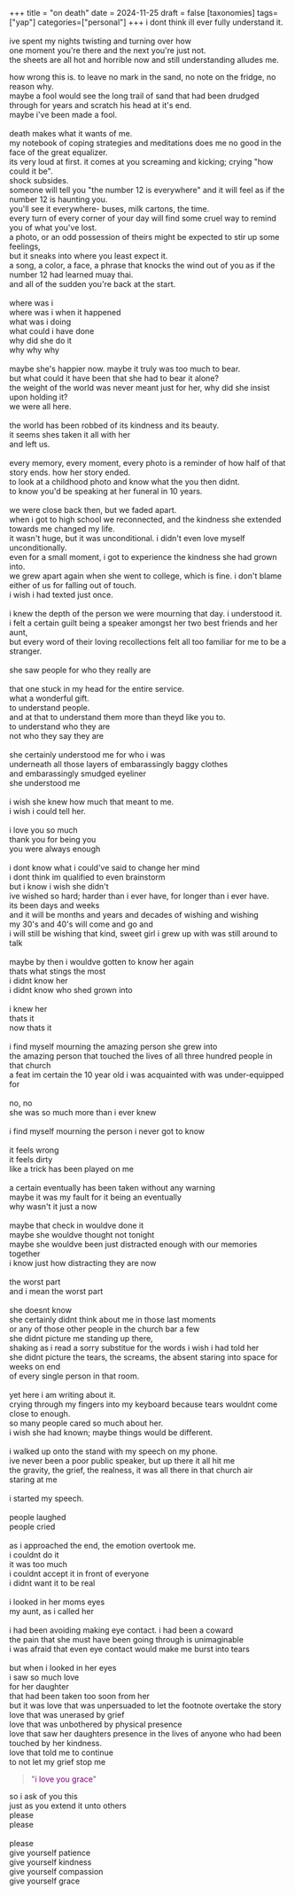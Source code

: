 +++
title = "on death"
date = 2024-11-25
draft = false
[taxonomies]
tags=["yap"]
categories=["personal"]
+++
i dont think ill ever fully understand it.<br/>
<br/>
ive spent my nights twisting and turning over how <br/>
one moment you're there and the next you're just not. <br/>
the sheets are all hot and horrible now and still understanding alludes me.<br/>

how wrong this is. to leave no mark in the sand, no note on the fridge, no reason why.<br/>
maybe a fool would see the long trail of sand that had been drudged through for years and scratch his head at it's end.<br/>
maybe i've been made a fool.<br/>
<br/>
death makes what it wants of me.<br/>
my notebook of coping strategies and meditations does me no good in the face of the great equalizer.<br/>
its very loud at first. it comes at you screaming and kicking; crying "how could it be".<br/>
shock subsides.<br/>
someone will tell you "the number 12 is everywhere" and it will feel as if the number 12 is haunting you.<br/>
you'll see it everywhere- buses, milk cartons, the time.<br/>
every turn of every corner of your day will find some cruel way to remind you of what you've lost.<br/>
a photo, or an odd possession of theirs might be expected to stir up some feelings,<br/>
but it sneaks into where you least expect it.<br/>
a song, a color, a face, a phrase that knocks the wind out of you as if the number 12 had learned muay thai.<br/>
and all of the sudden you're back at the start.<br/>
<br/>
where was i<br/>
where was i when it happened<br/>
what was i doing<br/>
what could i have done<br/>
why did she do it<br/>
why why why<br/>
<br/>
maybe she's happier now. maybe it truly was too much to bear.<br/>
but what could it have been that she had to bear it alone?<br/>
the weight of the world was never meant just for her, why did she insist upon holding it?<br/>
we were all here.<br/>
<br/>
the world has been robbed of its kindness and its beauty.<br/>
it seems shes taken it all with her<br/>
and left us.<br/>
<br/>
every memory, every moment, every photo is a reminder of how half of that story ends. how her story ended.<br/>
to look at a childhood photo and know what the you then didnt.<br/>
to know you'd be speaking at her funeral in 10 years.<br/>
<br/>
we were close back then, but we faded apart.<br/>
when i got to high school we reconnected, and the kindness she extended towards me changed my life.<br/>
it wasn't huge, but it was unconditional. i didn't even love myself unconditionally.<br/>
even for a small moment, i got to experience the kindness she had grown into.<br/>
we grew apart again when she went to college, which is fine. i don't blame either of us for falling out of touch.<br/>
i wish i had texted just once.<br/>
<br/>
i knew the depth of the person we were mourning that day. i understood it.<br/>
i felt a certain guilt being a speaker amongst her two best friends and her aunt, <br/>
but every word of their loving recollections felt all too familiar for me to be a stranger.<br/>
<br/>
she saw people for who they really are<br/>
<br/>
that one stuck in my head for the entire service.<br/>
what a wonderful gift. <br/>
to understand people. <br/>
and at that to understand them more than theyd like you to.<br/>
to understand who they are<br/>
not who they say they are<br/>
<br/>
she certainly understood me for who i was<br/>
underneath all those layers of embarassingly baggy clothes<br/>
and embarassingly smudged eyeliner<br/>
she understood me<br/>
<br/>
i wish she knew how much that meant to me.<br/>
i wish i could tell her.<br/>
<br/>
i love you so much<br/>
thank you for being you<br/>
you were always enough<br/>
<br/>
i dont know what i could've said to change her mind<br/>
i dont think im qualified to even brainstorm<br/>
but i know i wish she didn't<br/>
ive wished so hard; harder than i ever have, for longer than i ever have.<br/>
its been days and weeks<br/>
and it will be months and years and decades of wishing and wishing<br/>
my 30's and 40's will come and go and <br/>
i will still be wishing that kind, sweet girl i grew up with was still around to talk<br/>
<br/>
maybe by then i wouldve gotten to know her again<br/>
thats what stings the most<br/>
i didnt know her<br/>
i didnt know who shed grown into<br/>
<br/>
i knew her<br/>
thats it<br/>
now thats it<br/>
<br/>
i find myself mourning the amazing person she grew into<br/>
the amazing person that touched the lives of all three hundred people in that church<br/>
a feat im certain the 10 year old i was acquainted with was under-equipped for<br/>
<br/>
no, no<br/>
she was so much more than i ever knew<br/>
<br/>
i find myself mourning the person i never got to know<br/>
<br/>
it feels wrong<br/>
it feels dirty<br/>
like a trick has been played on me<br/>
<br/>
a certain eventually has been taken without any warning<br/>
maybe it was my fault for it being an eventually<br/>
why wasn't it just a now<br/>
<br/>
maybe that check in wouldve done it<br/>
maybe she wouldve thought not tonight<br/>
maybe she wouldve been just distracted enough with our memories together<br/>
i know just how distracting they are now<br/>
<br/>
the worst part<br/>
and i mean the worst part<br/>
<br/>
she doesnt know<br/>
she certainly didnt think about me in those last moments<br/>
or any of those other people in the church bar a few<br/>
she didnt picture me standing up there, <br/>
shaking as i read a sorry substitue for the words i wish i had told her<br/>
she didnt picture the tears, the screams, the absent staring into space for weeks on end<br/>
of every single person in that room.<br/>
<br/>
yet here i am writing about it.<br/>
crying through my fingers into my keyboard because tears wouldnt come close to enough.<br/>
so many people cared so much about her.<br/>
i wish she had known; maybe things would be different.<br/>
<br/>
i walked up onto the stand with my speech on my phone. <br/>
ive never been a poor public speaker, but up there it all hit me<br/>
the gravity, the grief, the realness, it was all there in that church air<br/>
staring at me<br/>
<br/>
i started my speech.<br/>
<br/>
people laughed<br/>
people cried<br/>
<br/>
as i approached the end, the emotion overtook me.<br/>
i couldnt do it<br/>
it was too much<br/>
i couldnt accept it in front of everyone<br/>
i didnt want it to be real<br/>
<br/>
i looked in her moms eyes<br/>
my aunt, as i called her<br/>
<br/>
i had been avoiding making eye contact. i had been a coward<br/>
the pain that she must have been going through is unimaginable<br/>
i was afraid that even eye contact would make me burst into tears<br/>
<br/>
but when i looked in her eyes<br/>
i saw so much love<br/>
for her daughter<br/>
that had been taken too soon from her<br/>
but it was love that was unpersuaded to let the footnote overtake the story<br/>
love that was unerased by grief<br/>
love that was unbothered by physical presence<br/>
love that saw her daughters presence in the lives of anyone who had been touched by her kindness.<br/>
love that told me to continue<br/>
to not let my grief stop me<br/>

> "<span style="color: purple;">i love you grace</span>"<br/>

so i ask of you this<br/>
just as you extend it unto others<br/>
please<br/>
please<br/>
<br/>
please<br/>
give yourself patience<br/>
give yourself kindness<br/>
give yourself compassion<br/>
give yourself grace<br/>
